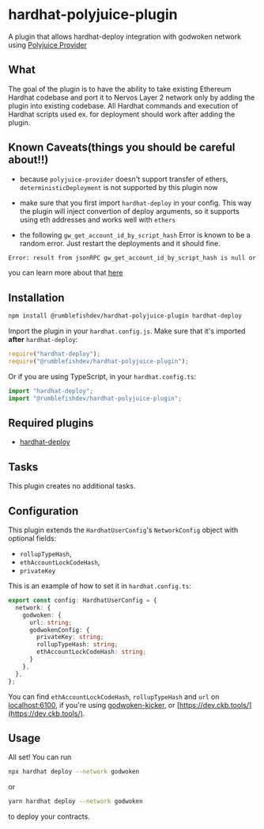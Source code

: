# hardhat-polyjuice-plugin

A plugin that allows hardhat-deploy integration with godwoken network using [Polyjuice Provider](https://github.com/nervosnetwork/polyjuice-provider)

## What

The goal of the plugin is to have the ability to take existing Ethereum Hardhat codebase and port it to Nervos Layer 2 network only by adding the plugin into existing codebase. All Hardhat commands and execution of Hardhat scripts used ex. for deployment should work after adding the plugin.

## Known Caveats(things you should be careful about!!)

- because `polyjuice-provider` doesn't support transfer of ethers, `deterministicDeployment` is not supported by this plugin now

- make sure that you first import `hardhat-deploy` in your config. This way the plugin will inject convertion of deploy arguments, so it supports using eth addresses and works well with `ethers`

- the following `gw_get_account_id_by_script_hash` Error is known to be a random error. Just restart the deployments and it should fine.

```bash
Error: result from jsonRPC gw_get_account_id_by_script_hash is null or undefined. unable to fetch account id from script hash 0x73d89c5d14c9d71bd9380f98fee2337dc517d19f3e41288ee9f78d25ed3e3aaf
```

you can learn more about that [here](https://github.com/nervosnetwork/polyjuice-provider#known-caveatsthings-you-should-be-careful-about-)

## Installation

```bash
npm install @rumblefishdev/hardhat-polyjuice-plugin hardhat-deploy
```

Import the plugin in your `hardhat.config.js`. Make sure that it's imported **after** `hardhat-deploy`:

```js
require("hardhat-deploy");
require("@rumblefishdev/hardhat-polyjuice-plugin");
```

Or if you are using TypeScript, in your `hardhat.config.ts`:

```ts
import "hardhat-deploy";
import "@rumblefishdev/hardhat-polyjuice-plugin";
```

## Required plugins

- [hardhat-deploy](https://github.com/wighawag/hardhat-deploy)

## Tasks

This plugin creates no additional tasks.

## Configuration

This plugin extends the `HardhatUserConfig`'s `NetworkConfig` object with optional fields:

- `rollupTypeHash`,
- `ethAccountLockCodeHash`,
- `privateKey`

This is an example of how to set it in `hardhat.config.ts`:

```ts
export const config: HardhatUserConfig = {
  network: {
    godwoken: {
      url: string;
      godwokenConfig: {
        privateKey: string;
        rollupTypeHash: string;
        ethAccountLockCodeHash: string;
      }
    },
  },
};
```

You can find `ethAccountLockCodeHash`, `rollupTypeHash` and `url` on [localhost:6100](http://localhost:6100), if you're using [godwoken-kicker](https://github.com/RetricSu/godwoken-kicker), or [https://dev.ckb.tools/](https://dev.ckb.tools/).

## Usage

All set! You can run

```bash
npx hardhat deploy --network godwoken
```

or

```bash
yarn hardhat deploy --network godwoken
```

to deploy your contracts.

